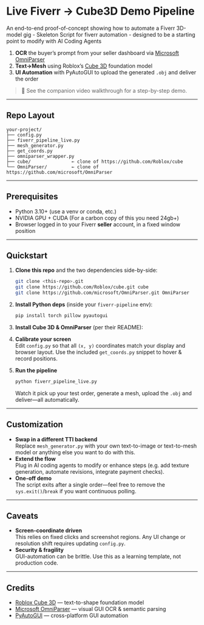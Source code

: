 # Live Fiverr → Cube3D Demo Pipeline

An end-to-end proof-of-concept showing how to automate a Fiverr 3D-model gig - Skeleton Script for fiverr automation - designed to be a starting point to modify with AI Coding Agents

1. **OCR** the buyer’s prompt from your seller dashboard via [Microsoft OmniParser](https://github.com/microsoft/OmniParser)  
2. **Text→Mesh** using Roblox’s [Cube 3D](https://github.com/Roblox/cube) foundation model  
3. **UI Automation** with PyAutoGUI to upload the generated `.obj` and deliver the order  

> 🎥 See the companion video walkthrough for a step-by-step demo.

---

## Repo Layout

```
your-project/
├── config.py
├── fiverr_pipeline_live.py
├── mesh_generator.py
├── get_coords.py
├── omniparser_wrapper.py
├── cube/               ← clone of https://github.com/Roblox/cube
└── OmniParser/         ← clone of https://github.com/microsoft/OmniParser
```

---

## Prerequisites

- Python 3.10+ (use a venv or conda, etc.)  
- NVIDIA GPU + CUDA (For a carbon copy of this you need 24gb+)  
- Browser logged in to your Fiverr **seller** account, in a fixed window position  

---

## Quickstart

1. **Clone this repo** and the two dependencies side-by-side:

   ```bash
   git clone <this-repo>.git
   git clone https://github.com/Roblox/cube.git cube
   git clone https://github.com/microsoft/OmniParser.git OmniParser
   ```

2. **Install Python deps** (inside your `fiverr-pipeline` env):

   ```bash
   pip install torch pillow pyautogui
   ```

3. **Install Cube 3D & OmniParser** (per their README):


4. **Calibrate your screen**  
   Edit `config.py` so that all `(x, y)` coordinates match your display and browser layout. Use the included `get_coords.py` snippet to hover & record positions.

5. **Run the pipeline**  
   ```bash
   python fiverr_pipeline_live.py
   ```
   Watch it pick up your test order, generate a mesh, upload the `.obj` and deliver—all automatically.

---

## Customization

- **Swap in a different TTI backend**  
  Replace `mesh_generator.py` with your own text-to-image or text-to-mesh model or anything else you want to do with this.  
- **Extend the flow**  
  Plug in AI coding agents to modify or enhance steps (e.g. add texture generation, automate revisions, integrate payment checks).  
- **One-off demo**  
  The script exits after a single order—feel free to remove the `sys.exit()`/`break` if you want continuous polling.

---

## Caveats

- **Screen-coordinate driven**  
  This relies on fixed clicks and screenshot regions. Any UI change or resolution shift requires updating `config.py`.  
- **Security & fragility**  
  GUI-automation can be brittle. Use this as a learning template, not production code.

---

## Credits

- [Roblox Cube 3D](https://github.com/Roblox/cube) — text-to-shape foundation model  
- [Microsoft OmniParser](https://github.com/microsoft/OmniParser) — visual GUI OCR & semantic parsing  
- [PyAutoGUI](https://github.com/asweigart/pyautogui) — cross-platform GUI automation  
